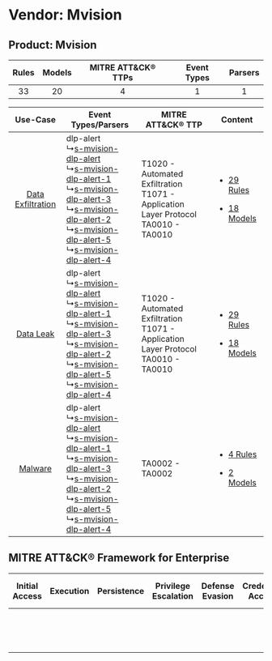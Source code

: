 Vendor: Mvision
===============
Product: Mvision
----------------
| Rules | Models | MITRE ATT&CK® TTPs | Event Types | Parsers |
|:-----:|:------:|:------------------:|:-----------:|:-------:|
|  33   |   20   |         4          |      1      |    1    |

|    Use-Case    | Event Types/Parsers    | MITRE ATT&CK® TTP    | Content    |
|:----:| ---- | ---- | ---- |
| [Data Exfiltration](../../../UseCases/uc_data_exfiltration.md) |  dlp-alert<br> ↳[s-mvision-dlp-alert](Ps/pC_smvisiondlpalert.md)<br> ↳[s-mvision-dlp-alert-1](Ps/pC_smvisiondlpalert1.md)<br> ↳[s-mvision-dlp-alert-3](Ps/pC_smvisiondlpalert3.md)<br> ↳[s-mvision-dlp-alert-2](Ps/pC_smvisiondlpalert2.md)<br> ↳[s-mvision-dlp-alert-5](Ps/pC_smvisiondlpalert5.md)<br> ↳[s-mvision-dlp-alert-4](Ps/pC_smvisiondlpalert4.md)<br> | T1020 - Automated Exfiltration<br>T1071 - Application Layer Protocol<br>TA0010 - TA0010<br> | [<ul><li>29 Rules</li></ul><ul><li>18 Models</li></ul>](RM/r_m_mvision_mvision_Data_Exfiltration.md) |
|         [Data Leak](../../../UseCases/uc_data_leak.md)         |  dlp-alert<br> ↳[s-mvision-dlp-alert](Ps/pC_smvisiondlpalert.md)<br> ↳[s-mvision-dlp-alert-1](Ps/pC_smvisiondlpalert1.md)<br> ↳[s-mvision-dlp-alert-3](Ps/pC_smvisiondlpalert3.md)<br> ↳[s-mvision-dlp-alert-2](Ps/pC_smvisiondlpalert2.md)<br> ↳[s-mvision-dlp-alert-5](Ps/pC_smvisiondlpalert5.md)<br> ↳[s-mvision-dlp-alert-4](Ps/pC_smvisiondlpalert4.md)<br> | T1020 - Automated Exfiltration<br>T1071 - Application Layer Protocol<br>TA0010 - TA0010<br> | [<ul><li>29 Rules</li></ul><ul><li>18 Models</li></ul>](RM/r_m_mvision_mvision_Data_Leak.md)         |
|    [Malware](../../../UseCases/uc_malware.md)    |  dlp-alert<br> ↳[s-mvision-dlp-alert](Ps/pC_smvisiondlpalert.md)<br> ↳[s-mvision-dlp-alert-1](Ps/pC_smvisiondlpalert1.md)<br> ↳[s-mvision-dlp-alert-3](Ps/pC_smvisiondlpalert3.md)<br> ↳[s-mvision-dlp-alert-2](Ps/pC_smvisiondlpalert2.md)<br> ↳[s-mvision-dlp-alert-5](Ps/pC_smvisiondlpalert5.md)<br> ↳[s-mvision-dlp-alert-4](Ps/pC_smvisiondlpalert4.md)<br> | TA0002 - TA0002<br>    | [<ul><li>4 Rules</li></ul><ul><li>2 Models</li></ul>](RM/r_m_mvision_mvision_Malware.md)    |

MITRE ATT&CK® Framework for Enterprise
--------------------------------------
| Initial Access | Execution | Persistence | Privilege Escalation | Defense Evasion | Credential Access | Discovery | Lateral Movement | Collection | Command and Control                                                             | Exfiltration                                                                | Impact |
| -------------- | --------- | ----------- | -------------------- | --------------- | ----------------- | --------- | ---------------- | ---------- | ------------------------------------------------------------------------------- | --------------------------------------------------------------------------- | ------ |
|                |           |             |                      |                 |                   |           |                  |            | [Application Layer Protocol](https://attack.mitre.org/techniques/T1071)<br><br> | [Automated Exfiltration](https://attack.mitre.org/techniques/T1020)<br><br> |        |